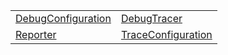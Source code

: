 |                                                                          |                                                                          |
| ------------------------------------------------------------------------ | ------------------------------------------------------------------------ |
| [DebugConfiguration](/debug/literal/configuration/debugconfiguration.md) | [DebugTracer](/debug/literal/tracer/debugtracer.md)                      |
| [Reporter](/debug/literal/reporter/reporter.md)                          | [TraceConfiguration](/debug/literal/configuration/traceconfiguration.md) |